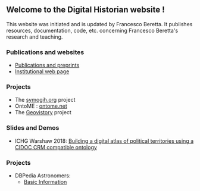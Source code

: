 ## Welcome to the Digital Historian website !


This website was initiated and is updated by Francesco Beretta. It publishes resources, documentation, code, etc. concerning Francesco Beretta's research and teaching.


### Publications and websites

 - [Publications and preprints](https://halshs.archives-ouvertes.fr/search/index/q/%2A/authIdHal_s/francesco-beretta/sort/producedDate_tdate+desc/)
 - [Institutional web page](http://larhra.ish-lyon.cnrs.fr/membre/76)

### Projects

- The <a href="http://symogih.org" target="_blank">symogih.org</a> project
- OntoME : <a href="https://ontome.net" target="_blank">ontome.net</a>
- The <a href="https://www.geovistory.org" target="_blank">Geovistory</a> project

### Slides and Demos

- ICHG Warshaw 2018: <a href="https://historian.digital/conferences_slides/20220131-IH_PAN/slides.html" target="_blank">Building a digital atlas of political territories using a CIDOC CRM compatible ontology</a>

### Projects

- DBPedia Astronomers:
    - <a href="https://historian.digital/astronomers/dbpedia_basic_information.html" target="_blank">Basic Information</a>
